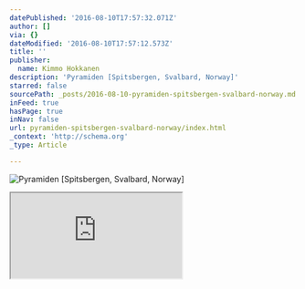 ```yaml
---
datePublished: '2016-08-10T17:57:32.071Z'
author: []
via: {}
dateModified: '2016-08-10T17:57:12.573Z'
title: ''
publisher:
  name: Kimmo Hokkanen
description: 'Pyramiden [Spitsbergen, Svalbard, Norway]'
starred: false
sourcePath: _posts/2016-08-10-pyramiden-spitsbergen-svalbard-norway.md
inFeed: true
hasPage: true
inNav: false
url: pyramiden-spitsbergen-svalbard-norway/index.html
_context: 'http://schema.org'
_type: Article

---
```

![Pyramiden [Spitsbergen, Svalbard, Norway]](https://the-grid-user-content.s3-us-west-2.amazonaws.com/0b606a76-7fab-488d-aeb8-fcebf6917409.jpg)

<iframe src="https://the-grid.github.io/ed-location/?latitude=78.653408&amp;longitude=16.350584&amp;zoom=12&amp;address=Pyramiden%2C%20Svalbard" style=""></iframe>